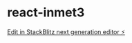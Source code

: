 # react-inmet3

[Edit in StackBlitz next generation editor ⚡️](https://stackblitz.com/~/github.com/Mutyalachandrakanth/react-inmet3)